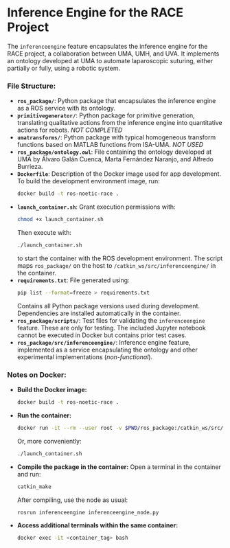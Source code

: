 # Inference Engine for the RACE Project

The `inferenceengine` feature encapsulates the inference engine for the RACE project, a collaboration between UMA, UMH, and UVA. It implements an ontology developed at UMA to automate laparoscopic suturing, either partially or fully, using a robotic system.

### File Structure:

- **`ros_package/`**: Python package that encapsulates the inference engine as a ROS service with its ontology.
- **`primitivegenerator/`**: Python package for primitive generation, translating qualitative actions from the inference engine into quantitative actions for robots. *NOT COMPLETED*
- **`umatransforms/`**: Python package with typical homogeneous transform functions based on MATLAB functions from ISA-UMA. *NOT USED*
- **`ros_package/ontology.owl`**: File containing the ontology developed at UMA by Álvaro Galán Cuenca, Marta Fernández Naranjo, and Alfredo Burrieza.
- **`Dockerfile`**: Description of the Docker image used for app development. To build the development environment image, run:
  ```bash
  docker build -t ros-noetic-race .
  ```
- **`launch_container.sh`**: Grant execution permissions with:
  ```bash
  chmod +x launch_container.sh
  ```
  Then execute with:
  ```bash
  ./launch_container.sh
  ```
  to start the container with the ROS development environment. The script maps `ros_package/` on the host to `/catkin_ws/src/inferenceengine/` in the container.
- **`requirements.txt`**: File generated using:
  ```bash
  pip list --format=freeze > requirements.txt
  ```
  Contains all Python package versions used during development. Dependencies are installed automatically in the container.
- **`ros_package/scripts/`**: Test files for validating the `inferenceengine` feature. These are only for testing. The included Jupyter notebook cannot be executed in Docker but contains prior test cases.
- **`ros_package/src/inferenceengine/`**: Inference engine feature, implemented as a service encapsulating the ontology and other experimental implementations (*non-functional*).

### Notes on Docker:

- **Build the Docker image:**
  ```bash
  docker build -t ros-noetic-race .
  ```
- **Run the container:**
  ```bash
  docker run -it --rm --user root -v $PWD/ros_package:/catkin_ws/src/inferenceengine:rw --network=host --ipc=host ros-noetic-race
  ```
  Or, more conveniently:
  ```bash
  ./launch_container.sh
  ```
- **Compile the package in the container:**
  Open a terminal in the container and run:
  ```bash
  catkin_make
  ```
  After compiling, use the node as usual:
  ```bash
  rosrun inferenceengine inferenceengine_node.py
  ```
- **Access additional terminals within the same container:**
  ```bash
  docker exec -it <container_tag> bash
  ```
